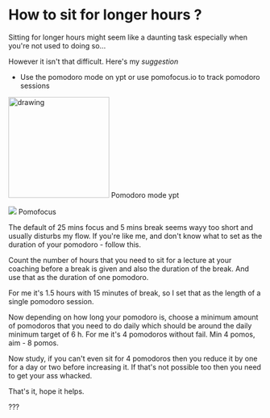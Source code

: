 # How to sit for longer hours ?

Sitting for longer hours might seem like a daunting task especially when you're not used to doing so...

However it isn't that difficult. Here's my *suggestion*

- Use the pomodoro mode on ypt or use pomofocus.io to track pomodoro sessions

<img src="https://imgur.com/oY0eTUk.jpg" alt="drawing" width="200"/>
Pomodoro mode ypt

![](https://imgur.com/3q1bnrI.png)
Pomofocus 

The default of 25 mins focus and 5 mins break seems wayy too short and usually disturbs my flow. If you're like me, and don't know what to set as the duration of your pomodoro - follow this. 

Count the number of hours that you need to sit for a lecture at your coaching before a break is given and also the duration of the break. And use that as the duration of one pomodoro. 

For me it's 1.5 hours with 15 minutes of break, so I set that as the length of a single pomodoro session. 

Now depending on how long your pomodoro is, choose a minimum amount of pomodoros that you need to do daily which should be around the daily minimum target of 6 h. For me it's 4 pomodoros without fail. Min 4 pomos, aim - 8 pomos. 

Now study, if you can't even sit for 4 pomodoros then you reduce it by one for a day or two before increasing it. If that's not possible too then you need to get your ass whacked.

That's it, hope it helps. 

??? 